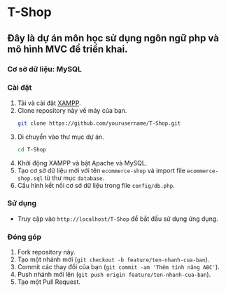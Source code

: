 # T-Shop

## Đây là dự án môn học sử dụng ngôn ngữ php và mô hình MVC để triển khai.

### Cơ sở dữ liệu: MySQL

### Cài đặt
1. Tải và cài đặt [XAMPP](https://www.apachefriends.org/index.html).
2. Clone repository này về máy của bạn.
     ```bash
     git clone https://github.com/yourusername/T-Shop.git
     ```
3. Di chuyển vào thư mục dự án.
     ```bash
     cd T-Shop
     ```
4. Khởi động XAMPP và bật Apache và MySQL.
5. Tạo cơ sở dữ liệu mới với tên `ecommerce-shop` và import file `ecommerce-shop.sql` từ thư mục `database`.
6. Cấu hình kết nối cơ sở dữ liệu trong file `config/db.php`.

### Sử dụng
- Truy cập vào `http://localhost/T-Shop` để bắt đầu sử dụng ứng dụng.

### Đóng góp
1. Fork repository này.
2. Tạo một nhánh mới (`git checkout -b feature/ten-nhanh-cua-ban`).
3. Commit các thay đổi của bạn (`git commit -am 'Thêm tính năng ABC'`).
4. Push nhánh mới lên (`git push origin feature/ten-nhanh-cua-ban`).
5. Tạo một Pull Request.